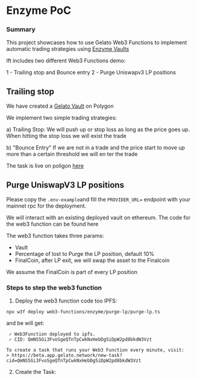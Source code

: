 # Enzyme PoC

### Summary

This project showcases how to use Gelato Web3 Functions to implement automatic trading strategies using [Enzyme Vaults](https://enzyme.finance/)

Ift includes two different Web3 Functions demo:

1 - Trailing stop and Bounce entry
2 - Purge Uniswapv3 LP positions 

## Trailing stop

We have created a [Gelato Vault](https://app.enzyme.finance/vault/0x4e35a88965676b2d39e17293568dfcf30ddd7076?network=polygon) on Polygon 


We implement two simple trading strategies:

a) Trailing Stop:
   We will push up or stop loss as long as the price goes up.
   When hitting the stop loss we will exist the trade

b) "Bounce Entry" 
   If we are not in a trade and the price start to move up more than a certain threshold we will en ter the trade


The task is live on poligon [here](https://beta.app.gelato.network/task/0x17a724c7a9c39674291e220f75254b323051f922a2a11af4da16619784f28648?chainId=137)


## Purge UniswapV3 LP positions

Please copy the `.env-example`and fill the `PROVIDER_URL=` endpoint with your mainnet rpc for the deployment. 

We will interact with an existing deployed vault on ethereum. The code for the web3 function can be found here

The web3 function takes three params:
- Vault
- Percentage of lost to Purge the LP position, default 10%
- FinalCoin, after LP exit, we will swap the asset to the Finalcoin

We assume the FinalCoin is part of every LP position

### Steps to step the web3 function

1) Deploy the web3 function code too IPFS:

```
npx w3f deploy web3-functions/enzyme/purge-lp/purge-lp.ts
```
and be will get:
```
 ✓ Web3Function deployed to ipfs.
 ✓ CID: QmNS5Gi3FvoSgeQTnTpCwkNxHebDg5iDpW2pd8bkdW3Vzt

To create a task that runs your Web3 Function every minute, visit:
> https://beta.app.gelato.network/new-task?cid=QmNS5Gi3FvoSgeQTnTpCwkNxHebDg5iDpW2pd8bkdW3Vzt
```

2) Create the Task:


